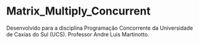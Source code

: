 # Matrix_Multiply_Concurrent

Desenvolvido para a disciplina Programação Concorrente da Universidade de Caxias do Sul (UCS). Professor Andre Luis Martinotto.
